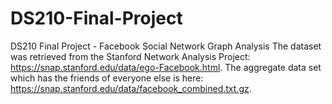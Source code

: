 # DS210-Final-Project
DS210 Final Project - Facebook Social Network Graph Analysis 
The dataset was retrieved from the Stanford Network Analysis Project: https://snap.stanford.edu/data/ego-Facebook.html. The aggregate data set which has the friends of everyone else is here: https://snap.stanford.edu/data/facebook_combined.txt.gz. 
